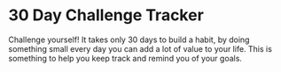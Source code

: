 # 30 Day Challenge Tracker

Challenge yourself! It takes only 30 days to build a habit, by doing something small every day you can add a lot of value to your life. This is something to help you keep track and remind you of your goals.
